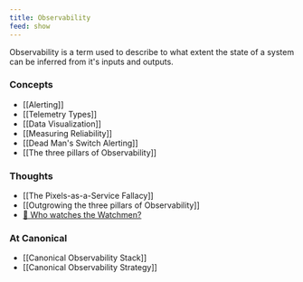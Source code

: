 ```yaml
---
title: Observability
feed: show
---
```

Observability is a term used to describe to what extent the state of a system can be inferred from it's inputs and outputs. 

### Concepts
- [[Alerting]]
- [[Telemetry Types]]
- [[Data Visualization]]
- [[Measuring Reliability]]
- [[Dead Man's Switch Alerting]]
- [[The three pillars of Observability]]

### Thoughts
- [[The Pixels-as-a-Service Fallacy]]
- [[Outgrowing the three pillars of Observability]]
- [📖 Who watches the Watchmen?](/post/who-watches-the-watchmen)

### At Canonical
- [[Canonical Observability Stack]]
- [[Canonical Observability Strategy]]